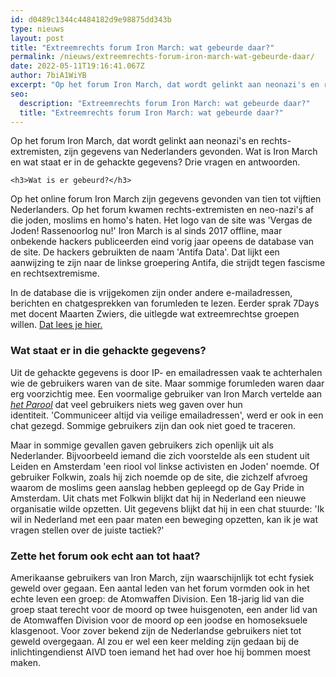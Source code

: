 ```yaml
---
id: d0489c1344c4484182d9e98875dd343b
type: nieuws
layout: post
title: "Extreemrechts forum Iron March: wat gebeurde daar?"
permalink: /nieuws/extreemrechts-forum-iron-march-wat-gebeurde-daar/
date: 2022-05-11T19:16:41.067Z
author: 7biA1WiYB
excerpt: "Op het forum Iron March, dat wordt gelinkt aan neonazi's en rechts-extremisten, zijn gegevens van Nederlanders gevonden. Wat is Iron March en wat staat er in de gehackte gegevens? Drie vragen en antwoorden.   "
seo:
  description: "Extreemrechts forum Iron March: wat gebeurde daar?"
  title: "Extreemrechts forum Iron March: wat gebeurde daar?"
---
```

Op het forum Iron March, dat wordt gelinkt aan neonazi's en rechts-extremisten, zijn gegevens van Nederlanders gevonden. Wat is Iron March en wat staat er in de gehackte gegevens? Drie vragen en antwoorden.   

    <h3>Wat is er gebeurd?</h3>
<p>Op het online forum Iron March zijn gegevens gevonden van tien tot vijftien Nederlanders. Op het forum kwamen rechts-extremisten en neo-nazi's af die joden, moslims en homo's haten. Het logo van de site was 'Vergas de Joden! Rassenoorlog nu!' Iron March is al sinds 2017 offline, maar onbekende hackers publiceerden eind vorig jaar opeens de database van de site. De hackers gebruikten de naam 'Antifa Data'. Dat lijkt een aanwijzing te zijn naar de linkse groepering Antifa, die strijdt tegen fascisme en rechtsextremisme. </p>
<p>In de database die is vrijgekomen zijn onder andere e-mailadressen, berichten en chatgesprekken van forumleden te lezen. Eerder sprak 7Days met docent Maarten Zwiers, die uitlegde wat extreemrechtse groepen willen. <a href="https://7dagen.netlify.app/nieuws/extreemrechts-protest-wat-willen-deze-mensen" target="_blank">Dat lees je hier.</a></p>
<h3>Wat staat er in die gehackte gegevens?</h3>
<p>Uit de gehackte gegevens is door IP- en emailadressen vaak te achterhalen wie de gebruikers waren van de site. Maar sommige forumleden waren daar erg voorzichtig mee. Een voormalige gebruiker van Iron March vertelde aan <em><a href="https://www.parool.nl/nederland/nederlanders-actief-op-gehackt-forum-voor-neonazi-s~bcf07aa8/" target="_blank">het Parool</a></em> dat veel gebruikers niets weg gaven over hun identiteit. 'Communiceer altijd via veilige emailadressen', werd er ook in een chat gezegd. Sommige gebruikers zijn dan ook niet goed te traceren.</p>
<p>Maar in sommige gevallen gaven gebruikers zich openlijk uit als Nederlander. Bijvoorbeeld iemand die zich voorstelde als een student uit Leiden en Amsterdam 'een riool vol linkse activisten en Joden' noemde. Of gebruiker Folkwin, zoals hij zich noemde op de site, die zichzelf afvroeg waarom de moslims geen aanslag hebben gepleegd op de Gay Pride in Amsterdam. Uit chats met Folkwin blijkt dat hij in Nederland een nieuwe organisatie wilde opzetten. Uit gegevens blijkt dat hij in een chat stuurde: 'Ik wil in Nederland met een paar maten een beweging opzetten, kan ik je wat vragen stellen over de juiste tactiek?'</p>
<h3>Zette het forum ook echt aan tot haat?</h3>
<p>Amerikaanse gebruikers van Iron March, zijn waarschijnlijk tot echt fysiek geweld over gegaan. Een aantal leden van het forum vormden ook in het echte leven een groep: de Atomwaffen Division. Een 18-jarig lid van die groep staat terecht voor de moord op twee huisgenoten, een ander lid van de Atomwaffen Division voor de moord op een joodse en homoseksuele klasgenoot. Voor zover bekend zijn de Nederlandse gebruikers niet tot geweld overgegaan. Al zou er wel een keer melding zijn gedaan bij de inlichtingendienst AIVD toen iemand het had over hoe hij bommen moest maken.</p>  
